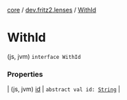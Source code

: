 [core](../../index.md) / [dev.fritz2.lenses](../index.md) / [WithId](./index.md)

# WithId

(js, jvm) `interface WithId`

### Properties

| (js, jvm) [id](id.md) | `abstract val id: `[`String`](https://kotlinlang.org/api/latest/jvm/stdlib/kotlin/-string/index.html) |

